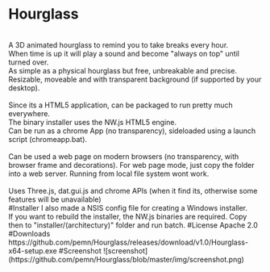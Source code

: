 # Hourglass
<br/>
A 3D animated hourglass to remind you to take breaks every hour.<br/>
When time is up it will play a sound and become "always on top" until turned over.<br/>
As simple as a physical hourglass but free, unbreakable and precise.<br/>
Resizable, moveable and with transparent background (if supported by your desktop).<br/>
<br/>
Since its a HTML5 application, can be packaged to run pretty much everywhere.<br/>
The binary installer uses the NW.js HTML5 engine.<br/>
Can be run as a chrome App (no transparency), sideloaded using a launch script (chromeapp.bat).<br/>
<br/>
Can be used a web page on modern browsers (no transparency, with browser frame and decorations). For web page mode, just copy the folder into a web server. Running from local file system wont work.<br/>
<br/>
Uses Three.js, dat.gui.js and chrome APIs (when it find its, otherwise some features will be unavailable)<br/>
#Installer
I also made a NSIS config file for creating a Windows installer.<br/>
If you want to rebuild the installer, the NW.js binaries are required. Copy then to "installer/(architectury)" folder and run batch.
#License
Apache 2.0
#Downloads
https://github.com/pemn/Hourglass/releases/download/v1.0/Hourglass-x64-setup.exe
#Screenshot
![screenshot](https://github.com/pemn/Hourglass/blob/master/img/screenshot.png)
